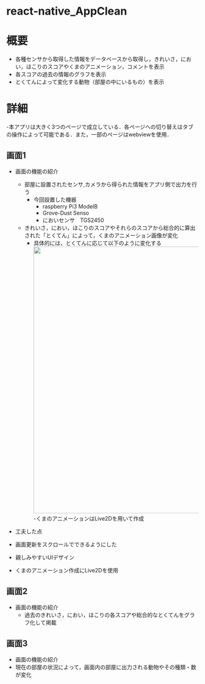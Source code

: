 # react-native_AppClean

# 概要
- 各種センサから取得した情報をデータベースから取得し，きれいさ，におい，ほこりのスコアやくまのアニメーション，コメントを表示
- 各スコアの過去の情報のグラフを表示
- とくてんによって変化する動物（部屋の中にいるもの）を表示

# 詳細
-本アプリは大きく3つのページで成立している．各ページへの切り替えはタブの操作によって可能である．また，一部のページはwebviewを使用．

## 画面1
- 画面の機能の紹介
  - 部屋に設置されたセンサ,カメラから得られた情報をアプリ側で出力を行う
    - 今回設置した機器
      - raspberry Pi3 ModelB
      - Grove-Dust Senso
      - においセンサ　TGS2450
  - きれいさ，におい，ほこりのスコアやそれらのスコアから総合的に算出された「とくてん」によって，くまのアニメーション画像が変化
    - 具体的には，とくてんに応じて以下のように変化する
      <img src="https://user-images.githubusercontent.com/40264020/47290090-c36ccc00-d638-11e8-9994-e597bfaccb5e.png" width="700px">
      -くまのアニメーションはLive2Dを用いて作成

- 工夫した点
 - 画面更新をスクロールでできるようにした
 - 親しみやすいUIデザイン
 - くまのアニメーション作成にLive2Dを使用
 
 
## 画面2
- 画面の機能の紹介
  - 過去のきれいさ，におい，ほこりの各スコアや総合的なとくてんをグラフ化して掲載
  
## 画面3
- 画面の機能の紹介
 - 現在の部屋の状況によって，画面内の部屋に出力される動物やその種類・数が変化
